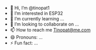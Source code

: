 - 👋 Hi, I’m @tinopat1
- 👀 I’m interested in ESP32
- 🌱 I’m currently learning ...
- 💞️ I’m looking to collaborate on ...
- 📫 How to reach me Tinopat@me.com
- 😄 Pronouns: ...
- ⚡ Fun fact: ...

<!---
tinopat1/tinopat1 is a ✨ special ✨ repository because its `README.md` (this file) appears on your GitHub profile.
You can click the Preview link to take a look at your changes.
--->
